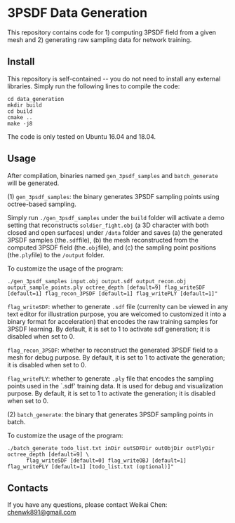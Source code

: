 # 3PSDF Data Generation
 
This repository contains code for 1) computing 3PSDF field from a given mesh and 2) generating raw sampling data for network training.



## Install

This repository is self-contained -- you do not need to install any external libraries. 
Simply run the following lines to compile the code:

  ```
  cd data_generation
  mkdir build
  cd build
  cmake ..
  make -j8
  ```

The code is only tested on Ubuntu 16.04 and 18.04.


## Usage


After compilation, binaries named `gen_3psdf_samples` and `batch_generate` will be generated.

(1) `gen_3psdf_samples`: the binary generates 3PSDF sampling points using octree-based sampling. 

Simply run `./gen_3psdf_samples` under the `build` folder will activate a demo setting that reconstructs `soldier_fight.obj` (a 3D character with both closed and open surfaces) under `/data` folder and saves (a) the generated 3PSDF samples (the`.sdf`file), (b) the mesh reconstructed from the computed 3PSDF field (the`.obj`file), and (c) the sampling point positions (the`.ply`file) to the `/output` folder.

To customize the usage of the program:

```
./gen_3psdf_samples input.obj output.sdf output_recon.obj output_sample_points.ply octree_depth [default=9] flag_writeSDF [default=1] flag_recon_3PSDF [default=1] flag_writePLY [default=1]"
```

`flag_writeSDF`: whether to generate `.sdf` file (currenlty can be viewed in any text editor for illustration purpose, you are welcomed to customized it into a binary format for acceleration) that encodes the raw training samples for 3PSDF learning. By default, it is set to 1 to activate sdf generation; it is disabled when set to 0. 

`flag_recon_3PSDF`: whether to reconstruct the generated 3PSDF field to a mesh for debug purpose. By default, it is set to 1 to activate the generation; it is disabled when set to 0. 

`flag_writePLY`: whether to generate `.ply` file that encodes the sampling points used in the `.sdf' training data. It is used for debug and visualization purpose. By default, it is set to 1 to activate the generation; it is disabled when set to 0. 


(2) `batch_generate`: the binary that generates 3PSDF sampling points in batch. 


To customize the usage of the program:

```
./batch_generate todo_list.txt inDir outSDFDir outObjDir outPlyDir octree_depth [default=9] \
      flag_writeSDF [default=0] flag_writeOBJ [default=1] flag_writePLY [default=1] [todo_list.txt (optional)]"
```


## Contacts

If you have any questions, please contact Weikai Chen: <chenwk891@gmail.com>

